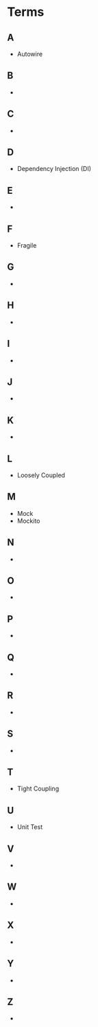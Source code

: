 # Terms

## A
  - Autowire
## B
  -
## C
  -  
## D
  - Dependency Injection (DI)
## E
  -
## F
  - Fragile
## G
  -  
## H
  -
## I
  -
## J
  -
## K
  -  
## L
  - Loosely Coupled
## M
  - Mock
  - Mockito
## N
  -
## O
  -  
## P
  -
## Q
  -
## R
  -
## S
  -  
## T
  - Tight Coupling
## U
  - Unit Test
## V
  -
## W
  -  
## X
  -
## Y
  -
## Z
  -
